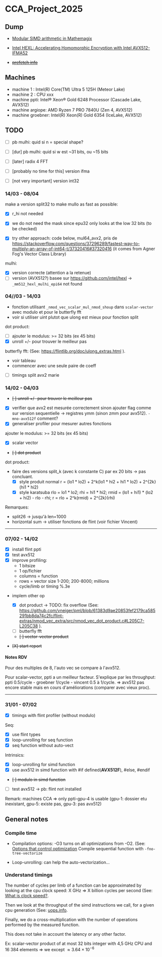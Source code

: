 # CCA_Project_2025


## Dump

- [Modular SIMD arithmetic in Mathemagix](https://arxiv.org/pdf/1407.3383)
- [Intel HEXL: Accelerating Homomorphic Encryption with Intel AVX512-IFMA52](https://arxiv.org/pdf/2103.16400)

- ~~[prefetch info](https://stackoverflow.com/questions/48994494/how-to-properly-use-prefetch-instructions)~~

## Machines

- machine 1 : Intel(R) Core(TM) Ultra 5 125H  (Meteor Lake)
- machine 2 : CPU xxx
- machine ppti: Intel® Xeon® Gold 6248 Processor  (Cascade Lake, AVX512)
- machine argiope: AMD Ryzen 7 PRO 7840U  (Zen 4, AVX512)
- machine groebner: Intel(R) Xeon(R) Gold 6354  (IceLake, AVX512)

## TODO

- [ ] pb mulhi: quid si n = special shape?
- [ ] [dur] pb mulhi: quid si w est ~31 bits, ou ~15 bits
- [ ] [later] radix 4 FFT
- [ ] [probably no time for this] version ifma
- [ ] [not very important] version int32


### 14/03 - 08/04

make a version split32 to make mullo as fast as possible:
- [X] r_hi not needed
- [X] we do not need the mask since epu32 only looks at the low 32 bits (to be checked)

- [X] try other approach: code below, mul64_avx2, pris de
  https://stackoverflow.com/questions/37296289/fastest-way-to-multiply-an-array-of-int64-t/37320416#37320416 (it comes from Agner Fog's Vector Class Library)

mulhi:
- [X] version correcte (attention a la retenue)
- [ ] version (AVX512?) basee sur https://github.com/intel/hexl -> `_mm512_hexl_mulhi_epi64` not found

### 04//03 - 14/03

- fonction utilisant `_nmod_vec_scalar_mul_nmod_shoup` dans `scalar-vector` avec modulo et pour le butterfly fft
- voir si utiliser uint plutot que ulong est mieux pour fonction split

dot product:
- [ ] ajouter le modulus: >= 32 bits (ex 45 bits)
- [X] unroll +/- pour trouver le meilleur pas

butterfly fft: (See: https://flintlib.org/doc/ulong_extras.html ).
- voir tableau
- commencer avec une seule paire de coeff

- [ ] timings split avx2 marie

### 14/02 - 04/03

- ~~[ ] unroll +/- pour trouver le meilleur pas~~
- [X] verifier que avx2 est mesurée correctement sinon ajouter flag comme sur version sequentielle -> registres ymm (sinon zmm pour avx512). `-mno-avx512f` comment?
- [X] generaliser profiler pour mesurer autres fonctions

ajouter le modulus: >= 32 bits (ex 45 bits)
- [X] scalar vector
- ~~[ ] dot product~~


dot product:
- faire des versions split_k (avec k constante C) par ex 20 bits -> pas concluant.
    - [X] style produit normal 
        r = (lo1 * lo2) + 2^k(lo1 * hi2 + hi1 * lo2) + 2^{2k}(hi1 * hi2)
    - [X] style karatsuba 
        rlo = lo1 * lo2;
        rhi = hi1 * hi2;
        rmid = (lo1 + hi1) * (lo2 + hi2) - rlo - rhi;
        r = rlo + 2^k(rmid) + 2^{2k}(rhi)

Remarques:
- split26 -> jusqu'à len=1000
- horizontal sum -> utiliser fonctions de flint (voir fichier Vincent)

___
### 07/02 - 14/02

- [X] install flint ppti
- [X] test avx512
- [X] improve profiling: 
    * 1 bitsize
    * 1 op/fichier 
    * columns = function
    * rows = vector size 1-200; 200-8000; millions
    * cycle/limb or timing %.3e

- implem other op
    - [X] dot product -> TODO: fix overflow (See: https://github.com/vneiger/pml/blob/61383d9ae20853fef2179ca585291bb8da74c2fc/flint-extras/nmod_vec_extra/src/nmod_vec_dot_product.c#L205C7-L205C38 ).
    - [ ] butterfly fft
    - ~~[ ] vector-vector product~~

- ~~[X] start report~~

#### Notes RDV

Pour des multiples de 8, l'auto vec se compare à l'avx512.

Pour scalar-vector, ppti a un meilleur facteur. S'explique par les throughput: ppti 0.5/cycle - groebner 1/cycle - vincent 0.5 à 1/cycle.
=> avx512 pas encore stable mais en cours d'améliorations (comparer avec vieux proc).


___
### 31/01 - 07/02

- [x] timings with flint profiler (without modulo)

Seq:
- [X] use flint types
- [X] loop-unrolling for seq function
- [X] seq function without auto-vect

Intrinsics:
- [X] loop-unrolling for simd function
- [X] use avx512 in simd function with #if defined(__AVX512F__), #else, #endif
- ~~[ ] modulo in simd function~~
- [ ] test avx512 -> pb: flint not installed

Remark: machines CCA => only ppti-gpu-4 is usable (gpu-1: dossier etu inexistant, gpu-5: existe pas, gpu-3: pas avx512)


## General notes

### Compile time

- Compilation options: -O3 turns on all optimizations from -O2. (See: [Options that control optimization](https://gcc.gnu.org/onlinedocs/gcc/Optimize-Options.html)
Compile sequential function with `-fno-tree-vectorize`

- Loop-unrolling: can help the auto-vectorization...


### Understand timings

The number of cycles per limb of a function can be approximated by looking at the cpu clock speed:
X GHz => X billion cycles per second (See: [What is clock speed?](https://www.intel.com/content/www/us/en/gaming/resources/cpu-clock-speed.html ).

Then we look at the throughput of the simd instructions we call, for a given cpu generation (See: [uops.info](https://uops.info/table.html ).

Finally, we do a cross-multiplication with the number of operations performed by the measured function.

This does not take in account the latency or any other factor.

Ex: scalar-vector product of at most 32 bits integer with 4,5 GHz CPU and 16 384 elements
=> we except $\approx 3.64 \times 10^{-6}$

